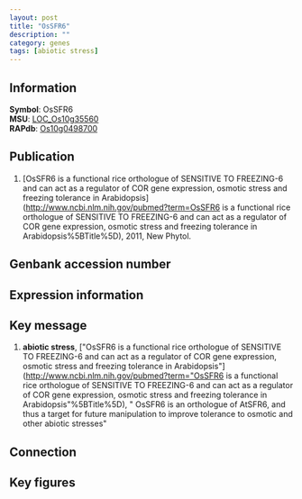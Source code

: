 ```yaml
---
layout: post
title: "OsSFR6"
description: ""
category: genes
tags: [abiotic stress]
---
```


## Information
__Symbol__: OsSFR6  
__MSU__: [LOC_Os10g35560](http://rice.plantbiology.msu.edu/cgi-bin/ORF_infopage.cgi?orf=LOC_Os10g35560)  
__RAPdb__: [Os10g0498700](http://rapdb.dna.affrc.go.jp/viewer/gbrowse_details/irgsp1?name=Os10g0498700)  

## Publication
1. [OsSFR6 is a functional rice orthologue of SENSITIVE TO FREEZING-6 and can act as a regulator of COR gene expression, osmotic stress and freezing tolerance in Arabidopsis](http://www.ncbi.nlm.nih.gov/pubmed?term=OsSFR6 is a functional rice orthologue of SENSITIVE TO FREEZING-6 and can act as a regulator of COR gene expression, osmotic stress and freezing tolerance in Arabidopsis%5BTitle%5D), 2011, New Phytol.

## Genbank accession number

## Expression information

## Key message
1. __abiotic stress__, ["OsSFR6 is a functional rice orthologue of SENSITIVE TO FREEZING-6 and can act as a regulator of COR gene expression, osmotic stress and freezing tolerance in Arabidopsis"](http://www.ncbi.nlm.nih.gov/pubmed?term="OsSFR6 is a functional rice orthologue of SENSITIVE TO FREEZING-6 and can act as a regulator of COR gene expression, osmotic stress and freezing tolerance in Arabidopsis"%5BTitle%5D), " OsSFR6 is an orthologue of AtSFR6, and thus a target for future manipulation to improve tolerance to osmotic and other abiotic stresses"

## Connection

## Key figures


